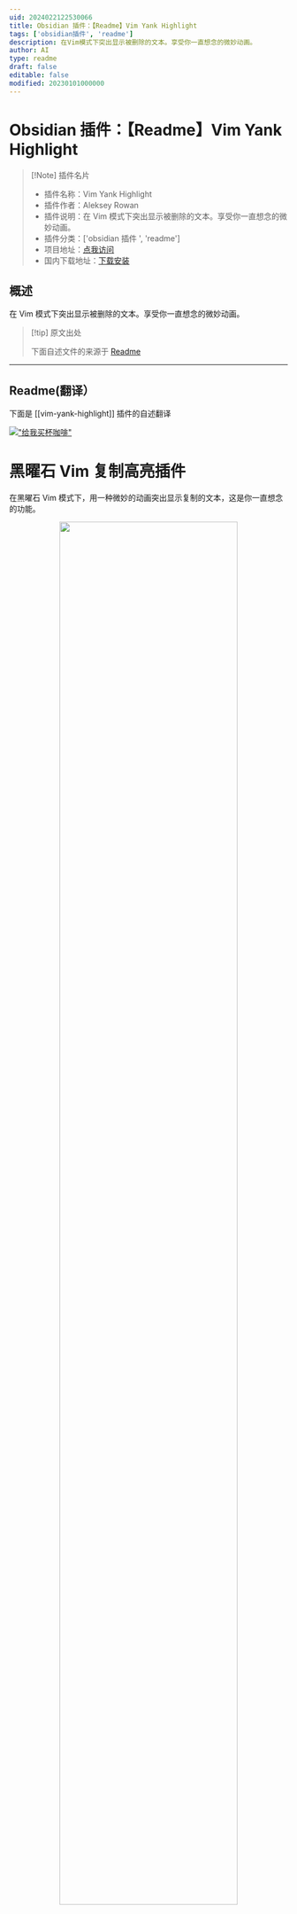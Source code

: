 ```yaml
---
uid: 2024022122530066
title: Obsidian 插件：【Readme】Vim Yank Highlight
tags: ['obsidian插件', 'readme']
description: 在Vim模式下突出显示被删除的文本。享受你一直想念的微妙动画。
author: AI
type: readme
draft: false
editable: false
modified: 20230101000000
---
```


# Obsidian 插件：【Readme】Vim Yank Highlight

> [!Note] 插件名片
> - 插件名称：Vim Yank Highlight
> - 插件作者：Aleksey Rowan
> - 插件说明：在 Vim 模式下突出显示被删除的文本。享受你一直想念的微妙动画。
> - 插件分类：['obsidian 插件 ', 'readme']
> - 项目地址：[点我访问](https://github.com/aleksey-rowan/obsidian-vim-yank-highlight)
> - 国内下载地址：[下载安装](https://pkmer.cn/products/plugin/pluginMarket/?vim-yank-highlight)

## 概述

在 Vim 模式下突出显示被删除的文本。享受你一直想念的微妙动画。

> [!tip] 原文出处
>
>下面自述文件的来源于 [Readme](https://ghproxy.net/https://raw.githubusercontent.com/aleksey-rowan/obsidian-vim-yank-highlight/master/README.md)

---

## Readme(翻译）

下面是 [[vim-yank-highlight]] 插件的自述翻译

[!["给我买杯咖啡"](https://www.buymeacoffee.com/assets/img/custom_images/orange_img.png)](https://www.buymeacoffee.com/alekseyrowan)

# 黑曜石 Vim 复制高亮插件

在黑曜石 Vim 模式下，用一种微妙的动画突出显示复制的文本，这是你一直想念的功能。

<p align="center">
  <img src="./assets/demo.gif" style="width: 80%" />
</p>

## 为什么？

CodeMirror 中的 Vim 模式缺乏对突出显示复制文本的本机支持，并且不太可能被实现。

已经有一个 [yank highlighter插件](https://github.com/kometenstaub/obsidian-vim-yank-highlight)，但它依赖于对 `codemirror-vim` 代码进行猴子补丁，而我想避免这种情况。

## 特点

- 使被删除的区域显而易见！

## 安装

### 社区插件

1. 打开 Obsidian。
2. 转到 " 设置 " > " 社区插件 "。
3. 搜索 "Vim Yank Highlight"。
4. 点击 " 安装 " 以启用插件。

### 手动安装

1. 从 [Releases](https://github.com/your-username/obsidian-vim-yank-highlight/releases) 页面下载最新版本。
2. 将 zip 文件解压到 Obsidian 插件文件夹中。
3. 重新加载 Obsidian 以激活插件。

## 许可证

该项目在 [MIT许可证](LICENSE) 下许可。

---

**在 Obsidian 中使用 Vim Yank Highlight 享受更流畅的编辑体验！**

